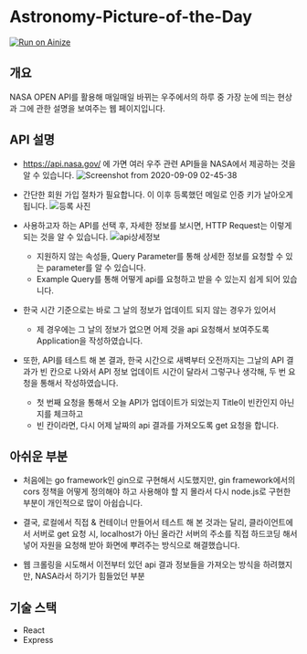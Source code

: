 # Astronomy-Picture-of-the-Day

[![Run on Ainize](https://ainize.ai/images/run_on_ainize_button.svg)](https://ainize.web.app/redirect?git_repo=https://github.com/IMHOJEONG/CDP_Project2)

## 개요 

NASA OPEN API를 활용해 매일매일 바뀌는 우주에서의 하루 중 가장 눈에 띄는 현상과 그에 관한 설명을 보여주는 웹 페이지입니다. 

## API 설명 


- https://api.nasa.gov/ 에 가면 여러 우주 관련 API들을 NASA에서 제공하는 것을 알 수 있습니다. 
    ![Screenshot from 2020-09-09 02-45-38](https://user-images.githubusercontent.com/11308147/92510290-933b7000-f246-11ea-941a-6b2ec8ba2d05.png)

- 간단한 회원 가입 절차가 필요합니다. 이 이후 등록했던 메일로 인증 키가 날아오게 됩니다. 
    ![등록 사진](https://user-images.githubusercontent.com/11308147/92510188-6a1adf80-f246-11ea-9261-30cd18094abc.png)


- 사용하고자 하는 API를 선택 후, 자세한 정보를 보시면, HTTP Request는 이렇게 되는 것을 알 수 있습니다.
    ![api상세정보](https://user-images.githubusercontent.com/11308147/92510533-f6c59d80-f246-11ea-99b7-92febe25a556.png)
  - 지원하지 않는 속성들, Query Parameter를 통해 상세한 정보를 요청할 수 있는 parameter를 알 수 있습니다. 
  - Example Query를 통해 어떻게 api를 요청하고 받을 수 있는지 쉽게 되어 있습니다. 

- 한국 시간 기준으로는 바로 그 날의 정보가 업데이트 되지 않는 경우가 있어서 
    - 제 경우에는 그 날의 정보가 없으면 어제 것을 api 요청해서 보여주도록 Application을 작성하였습니다. 
- 또한, API를 테스트 해 본 결과, 한국 시간으로 새벽부터 오전까지는 그날의 API 결과가 빈 칸으로 나와서 API 정보 업데이트 시간이 달라서 그렇구나 생각해, 두 번 요청을 통해서 작성하였습니다.
    - 첫 번째 요청을 통해서 오늘 API가 업데이트가 되었는지 Title이 빈칸인지 아닌지를 체크하고
    - 빈 칸이라면, 다시 어제 날짜의 api 결과를 가져오도록 get 요청을 합니다.  


## 아쉬운 부분 

- 처음에는 go framework인 gin으로 구현해서 시도했지만, gin framework에서의 cors 정책을 어떻게 정의해야 하고 사용해야 할 지 몰라서 다시 node.js로 구현한 부분이 개인적으로 많이 아쉽습니다. 

- 결국, 로컬에서 직접 & 컨테이너 만들어서 테스트 해 본 것과는 달리, 클라이언트에서 서버로 get 요청 시, localhost가 아닌 올라간 서버의 주소를 직접 하드코딩 해서 넣어 자원을 요청해 받아 화면에 뿌려주는 방식으로 해결했습니다. 

- 웹 크롤링을 시도해서 이전부터 있던 api 결과 정보들을 가져오는 방식을 하려했지만, NASA라서 하기가 힘들었던 부분

## 기술 스택 

- React 
- Express 
